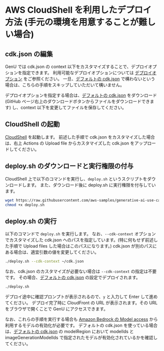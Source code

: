 # AWS CloudShell を利用したデプロイ方法 (手元の環境を用意することが難しい場合)

## cdk.json の編集

GenU では cdk.json の context 以下をカスタマイズすることで、デプロイオプションを指定できます。
利用可能なデプロイオプションについては [デプロイオプション](./DEPLOY_OPTION.md) をご参照ください。
一旦、[デフォルトの cdk.json](/packages/cdk/cdk.json) で構わないという場合は、こちらの手順をスキップしていただいて構いません。

デプロイオプションを指定する場合は、[デフォルトの cdk.json](/packages/cdk/cdk.json) をダウンロード (GitHub ページ右上のダウンロードボタンからファイルをダウンロードできます) し、context 以下を変更してファイルを保存してください。

## CloudShell の起動

[CloudShell](https://console.aws.amazon.com/cloudshell/home) を起動します。
前述した手順で cdk.json をカスタマイズした場合は、右上 Actions の Upload file からカスタマイズした cdk.json をアップロードしてください。

## deploy.sh のダウンロードと実行権限の付与

CloudShell 上で以下のコマンドを実行し、`deploy.sh` というスクリプトをダウンロードします。
また、ダウンロード後に deploy.sh に実行権限を付与しています。

```bash
wget https://raw.githubusercontent.com/aws-samples/generative-ai-use-cases-jp/refs/heads/main/deploy.sh -O deploy.sh
chmod +x deploy.sh
```

## deploy.sh の実行

以下のコマンドで `deploy.sh` を実行します。
なお、`--cdk-context` オプションでカスタマイズした cdk.json へのパスを指定しています。(特に何もせず前述した手順で Upload files した場合はこのパスになります。)
cdk.json が別のパスにある場合は、適宜引数の値を変更してください。

```bash
./deploy.sh --cdk-context ~/cdk.json
```

なお、cdk.json のカスタマイズが必要ない場合は `--cdk-context` の指定は不要です。
その場合、[デフォルトの cdk.json](/packages/cdk/cdk.json) の設定でデプロイされます。

```bash
./deploy.sh
```

デプロイ途中に確認プロンプトが表示されるので、`y` と入力して Enter して進めてください。
デプロイ完了時に CloudFront の URL が表示されます。その URL をブラウザで開くことで GenU にアクセスできます。

なお、これらの手順を実行する場合も [Amazon Bedrock の Model access](https://console.aws.amazon.com/bedrock/home#/modelaccess) から利用するモデルの有効化が必要です。
デフォルトの cdk.json を使っている場合は、[デフォルトの cdk.json](/packages/cdk/cdk.json) の modelRegion において modelIds と imageGenerationModelIds で指定されたモデルが有効化されているかを確認してください。
